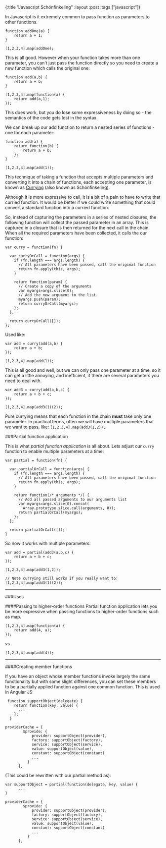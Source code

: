 {:title "Javascript Schönfinkeling"
 :layout :post
 :tags  ["javascript"]}

In Javascript is it extremely common to pass function as parameters to other functions.

```language-javascript
function addOne(a) {
	return a + 1;
}

[1,2,3,4].map(addOne);
```
This is all good. However when your function takes more than one parameter, you can't just pass the function directly so you need to create a new function which calls the original one:

```language-javascript
function add(a,b) {
	return a + b;
}

[1,2,3,4].map(function(a) {
	return add(a,1);
});
```


This does work, but you do lose some expressiveness by doing so - the semantics of the code gets lost in the syntax.

We can break up our add function to return a nested series of functions - one for each parameter:

```language-javascript
function add(a) {
	return function(b) {
		return a + b;
    };
}

[1,2,3,4].map(add(1));
```

This technique of taking a function that accepts multiple parameters and converting it into a chain of functions, each accepting one parameter, is known as [Currying](https://en.wikipedia.org/wiki/Currying) (also known as Schönfinkeling).

Although it is more expressive to call, it is a bit of a pain to have to write that curried function. It would be better if we could write something that could convert a standard function into a curried function.

So, instead of capturing the parameters in a series of nested closures, the following function will collect the passed parameter in an array. This is captured in a closure that is then returned for the next call in the chain. When all the required parameters have been collected, it calls the our function:

```language-javascript
var curry = function(fn) {

  var curryOrCall = function(args) {
    if (fn.length === args.length) {
      // All parameters have been passed, call the original function
      return fn.apply(this, args);
    }
    
    return function(param) {
      // Create a copy of the arguments
      var myargs=args.slice(0); 
      // Add the new argument to the list.
      myargs.push(param); 
      return curryOrCall(myargs);
    };
  };
  
  return curryOrCall([]); 
};
```

Used like:

```language-javascript
var add = curry(add(a,b) {
	return a + b;
});

[1,2,3,4].map(add(1));
```

This is all good and well, but we can only pass one parameter at a time, so it can get a little annoying, and inefficient, if there are several parameters you need to deal with. 


```language-javascript
var add3 = curry(add(a,b,c) {
	return a + b + c;
});

[1,2,3,4].map(add3(1)(2));
```

Pure currying means that each function in the chain **must** take only one parameter. In practical terms, often we will have multiple parameters that we want to pass, like: `[1,2,3,4].map(add3(1,2));`

###Partial function application

This is what *partial function application* is all about. Lets adjust our `curry` function to enable multiple parameters at a time:

```language-javascript
var partial = function(fn) {

  var partialOrCall = function(args) {
    if (fn.length === args.length) {
      // All parameters have been passed, call the original function
      return fn.apply(this, args);
    }

    return function(/* arguments */) {
      // Add all passed arguments to our arguments list
      var myargs=args.slice(0).concat(
      	Array.prototype.slice.call(arguments, 0));
      return partialOrCall(myargs);
    };
  };

  return partialOrCall([]);
}
```

So now it works with multiple parameters:


```language-javascript
var add = partial(add3(a,b,c) {
	return a + b + c;
});

[1,2,3,4].map(add3(1,2));

// Note currying still works if you really want to:
[1,2,3,4].map(add3(1)(2));

```
---
###Uses

####Passing to higher-order functions
Partial function application lets you be more expressive when passing functions to higher-order functions such as map.

```language-javascript
[1,2,3,4].map(function(a) {
	return add(4, a);
});
```

vs 

```language-javascript
[1,2,3,4].map(add(4));
```

---

####Creating member functions

If you have an object whose member functions invoke largely the same functionality but with some slight differences, you can set these members to be a partially applied function against one common function. This  is used in Angular JS:

```language-javascript
 function supportObject(delegate) {
    return function(key, value) {
      ...
    };
  }

providerCache = {
        $provide: {
            provider: supportObject(provider),
            factory: supportObject(factory),
            service: supportObject(service),
            value: supportObject(value),
            constant: supportObject(constant)
            ...
          }
      },
```

(This could be rewritten with our partial method as):

```language-javascript
var supportObject = partial(function(delegate, key, value) {
      ...
}

providerCache = {
        $provide: {
            provider: supportObject(provider),
            factory: supportObject(factory),
            service: supportObject(service),
            value: supportObject(value),
            constant: supportObject(constant)
            ...
          }
      },
```
